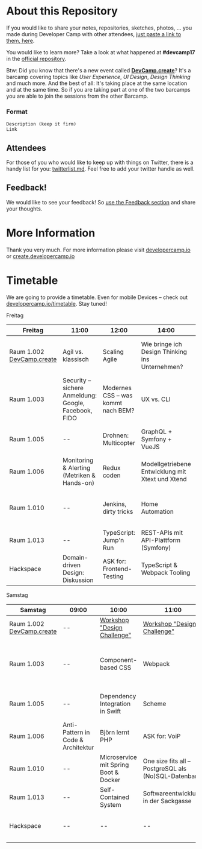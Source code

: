 # About this Repository

If you would like to share your notes, repositories, sketches, photos, ... you made during Developer Camp
with other attendees, [just paste a link to them, here](https://github.com/developercamp/devcamp18/blob/master/feedback.md).

You would like to learn more? Take a look at what happened at **#devcamp17** in the [official repository](https://github.com/developercamp/devcamp17).

Btw: Did you know that there's a new event called **[DevCamp.create](https://create.developercamp.io)**? It's a barcamp covering topics like _User Experience_, _UI Design_, _Design Thinking_ and much more. And the best of all: It's taking place at the same location and at the same time. So if you are taking part at one of the two barcamps you are able to join the sessions from the other Barcamp.

### Format

	Description (keep it firm)
	Link

## Attendees

For those of you who would like to keep up with things on Twitter, there is a handy list for you: [twitterlist.md](https://github.com/developercamp/devcamp18/blob/master/twitterlist.md). Feel free to add your twitter handle as well.

## Feedback! 

We would like to see your feedback! So [use the Feedback section](https://github.com/developercamp/devcamp18/blob/master/feedback.md) and share your thoughts.  

# More Information

Thank you very much. For more information please visit [developercamp.io](https://developercamp.io) or [create.developercamp.io](https://create.developercamp.io)

# Timetable

We are going to provide a timetable. Even for mobile Devices – check out [developercamp.io/timetable](https://developercamp.io/timetable).  Stay tuned!

Freitag

| Freitag        | 11:00  | 12:00  | 14:00  |  15:00 | 16:15 | 17:15  |  18:15  
|----------------|---|---|---|---|---|---|---|
| Raum 1.002  [DevCamp.create](https://create.developercamp.io) | Agil vs. klassisch  | Scaling Agile | Wie bringe ich Design Thinking ins Unternehmen? | Design Thinking vs. Human Centered Design | Better together: Agile Methoden KlimBim | Was ist UX? | UX in agilen Teams |
| Raum 1.003      | Security – sichere Anmeldung: Google, Facebook, FIDO  | Modernes CSS – was kommt nach BEM? | UX vs. CLI | Web scraping (mit Python) | WAF bei der Heimautomatisierung | Von Null auf Monaden: Haskell-Einführung | -- |
| Raum 1.005      | --  | Drohnen: Multicopter | GraphQL + Symfony + VueJS | Word-Dokumente mit PHPWord | VIM! | SAP & Agile | Erfahrungsaustausch zu Intranet |
| Raum 1.006      | Monitoring & Alerting (Metriken & Hands-on)  | Redux coden | Modellgetriebene Entwicklung mit Xtext und Xtend | DevOps | Produktkonfigurator ganz einfach | Journey to the cloud | -- |
| Raum 1.010 | --  | Jenkins, dirty tricks | Home Automation | Wie hast du was gelernt? Links sammeln | Java Clean Code | Ubongo Flow | Softskills für Softwareentwickler |
| Raum 1.013 | --  | TypeScript: Jump'n Run | REST-APIs mit API-Plattform (Symfony) | ASP.NET Core MVC Intro | AWS Elastic Beanstalk | Ethereum Smart Contract | -- |
| Hackspace | Domain-driven Design: Diskussion  | ASK for: Frontend-Testing | TypeScript & Webpack Tooling | Frontend-Coffee | -- | -- | -- |


Samstag

| Samstag        | 09:00  | 10:00  | 11:00  |  12:00 | 14:00 | 15:00  | 16:00  
|----------------|---|---|---|---|---|---|---|
| Raum 1.002  [DevCamp.create](https://create.developercamp.io) | -- | [Workshop "Design Challenge"](https://create.developercamp.io/#edc) | [Workshop "Design Challenge"](https://create.developercamp.io/#edc) | [Workshop "Design Challenge"](https://create.developercamp.io/#edc) | Kreativität für Einsteiger | Break UX | Design-Methoden-Bingo |
| Raum 1.003      | -- | Component-based CSS | Webpack | Power up your ZSH | Building a legacy – heute die Altlasten von morgen bauen | Application Performance Monitoring mit Prometheus | Software Craftsmanship |
| Raum 1.005      | -- | Dependency Integration in Swift | Scheme | Die Reise von 5 PDF-Erstellungssystemen zu einem | Mit Wörtern rechnen | Laravel Backpack | -- |
| Raum 1.006      | Anti-Pattern in Code & Architektur | Björn lernt PHP | ASK for: VoiP | Dezentralisierte Apps | Stoneage Team Game | Programmierunterricht in der Schuldbildung | -- |
| Raum 1.010      | -- | Microservice mit Spring Boot & Docker | One size fits all – PostgreSQL als (No)SQL-Datenbank | AWS für SaaS-Backend | Was ist Kubernetes? | ReCREWtment in der IT | -- |
| Raum 1.013      | -- | Self-Contained System | Softwareentwicklung in der Sackgasse | NixOS – Deklarative Linux-Distribution | -- | Laravel-Einführung | -- |
| Hackspace      | -- | -- | -- | Erwartung an den Entwickler bei Beförderung zu Manager | Shopware 6 | Docker-Images mit Nix bauen zur Verbesserung der Reproduzierbarkeit | Live-Coding in Laravel |


